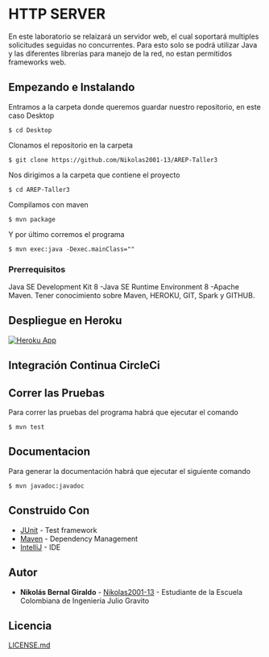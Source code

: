 # HTTP SERVER

En este laboratorio se relaizará un servidor web, el cual soportará multiples
solicitudes seguidas no concurrentes. Para esto solo se podrá utilizar Java y
las diferentes librerías para manejo de la red, no estan permitidos frameworks
web.

## Empezando e Instalando

Entramos a la carpeta donde queremos guardar nuestro repositorio, en este caso Desktop

`$ cd Desktop`

Clonamos el repositorio en la carpeta

`$ git clone https://github.com/Nikolas2001-13/AREP-Taller3`

Nos dirigimos a la carpeta que contiene el proyecto

`$ cd AREP-Taller3`

Compilamos con maven

`$ mvn package`

Y por último corremos el programa

`$ mvn exec:java -Dexec.mainClass=""`

### Prerrequisitos
Java SE Development Kit 8 -Java SE Runtime Environment 8 -Apache Maven.
Tener conocimiento sobre Maven, HEROKU, GIT, Spark y GITHUB. 

## Despliegue en Heroku

[![Heroku App](http://heroku-shields.herokuapp.com/evening-scrubland-54477)](https://evening-scrubland-54477.herokuapp.com/ )

## Integración Continua CircleCi


## Correr las Pruebas

Para correr las pruebas del programa habrá que ejecutar el comando

`$ mvn test`

## Documentacion

Para generar la documentación habrá que ejecutar el siguiente comando

`$ mvn javadoc:javadoc`

## Construido Con

* [JUnit](https://mvnrepository.com/artifact/junit/junit) - Test framework
* [Maven](https://maven.apache.org/) - Dependency Management
* [IntelliJ](https://www.jetbrains.com/es-es/idea/) - IDE

## Autor

* **Nikolás Bernal Giraldo** - [Nikolas2001-13](https://github.com/Nikolas2001-13) - Estudiante de la Escuela Colombiana de Ingeniería Julio Gravito

## Licencia

[LICENSE.md](http://www.gnu.org/licenses/gpl.html) 
